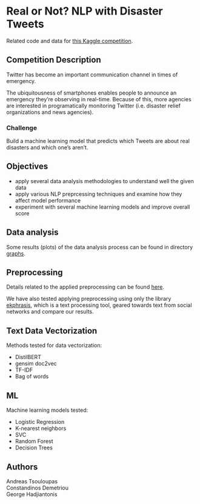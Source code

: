 # Real or Not? NLP with Disaster Tweets
Related code and data for [this Kaggle competition](https://www.kaggle.com/c/nlp-getting-started).

## Competition Description
Twitter has become an important communication channel in times of emergency.  

The ubiquitousness of smartphones enables people to announce an emergency they’re observing in real-time. Because of this, more agencies are interested in programatically monitoring Twitter (i.e. disaster relief organizations and news agencies).

### Challenge
Build a machine learning model that predicts which Tweets are about real disasters and which one’s aren’t.

## Objectives
+ apply several data analysis methodologies to understand well the given data
+ apply various NLP preprcessing techniques and examine how they affect model performance
+ experiment with several machine learning models and improve overall score

## Data analysis
Some results (plots) of the data analysis process can be found in directory [graphs](https://github.com/constandinos/disaster-tweets/tree/master/graphs).

## Preprocessing
Details related to the applied preprocessing can be found [here](./dataset/README.md).

We have also tested applying preprocessing using only the library [ekphrasis](https://github.com/cbaziotis/ekphrasis), which is a text processing tool, geared towards text from social networks and compare our results.

## Text Data Vectorization
Methods tested for data vectorization:
+ DistilBERT
+ gensim doc2vec
+ TF-IDF
+ Bag of words

## ML
Machine learning models tested:
+ Logistic Regression
+ K-nearest neighbors
+ SVC
+ Random Forest
+ Decision Trees

## Authors
Andreas Tsouloupas  
Constandinos Demetriou    
George Hadjiantonis
